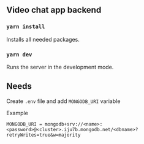 ## Video chat app backend


### `yarn install`
Installs all needed packages.

### `yarn dev`
Runs the server in the development mode.


## Needs
Create `.env` file and add `MONGODB_URI` variable

Example
```
MONGODB_URI = mongodb+srv://<name>:<password>@<cluster>.iju7b.mongodb.net/<dbname>?retryWrites=true&w=majority
```
